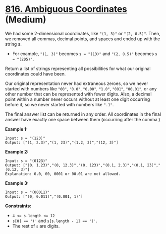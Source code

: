 # [816. Ambiguous Coordinates][link] (Medium)

[link]: https://leetcode.com/problems/ambiguous-coordinates/

We had some 2-dimensional coordinates, like `"(1, 3)"` or `"(2, 0.5)"`. Then, we removed all commas,
decimal points, and spaces and ended up with the string s.

- For example, `"(1, 3)"` becomes `s = "(13)"` and `"(2, 0.5)"` becomes `s = "(205)"`.

Return a list of strings representing all possibilities for what our original coordinates could have
been.

Our original representation never had extraneous zeroes, so we never started with numbers like
`"00"`, `"0.0"`, `"0.00"`, `"1.0"`, `"001"`, `"00.01"`, or any other number that can be represented
with fewer digits. Also, a decimal point within a number never occurs without at least one digit
occurring before it, so we never started with numbers like `".1"`.

The final answer list can be returned in any order. All coordinates in the final answer have exactly
one space between them (occurring after the comma.)

**Example 1:**

```
Input: s = "(123)"
Output: ["(1, 2.3)","(1, 23)","(1.2, 3)","(12, 3)"]
```

**Example 2:**

```
Input: s = "(0123)"
Output: ["(0, 1.23)","(0, 12.3)","(0, 123)","(0.1, 2.3)","(0.1, 23)","(0.12, 3)"]
Explanation: 0.0, 00, 0001 or 00.01 are not allowed.
```

**Example 3:**

```
Input: s = "(00011)"
Output: ["(0, 0.011)","(0.001, 1)"]
```

**Constraints:**

- `4 <= s.length <= 12`
- `s[0] == '('` and `s[s.length - 1] == ')'`.
- The rest of `s` are digits.
